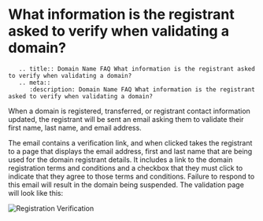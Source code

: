 # What information is the registrant asked to verify when validating a domain?

```eval_rst
   .. title:: Domain Name FAQ What information is the registrant asked to verify when validating a domain?
   .. meta::
      :description: Domain Name FAQ What information is the registrant asked to verify when validating a domain?
```


When a domain is registered, transferred, or  registrant contact information updated, the registrant will be sent an email asking them to validate their first name, last name, and email address.


The email contains a verification link, and when clicked takes the registrant to a page that displays the email address, first and last name that are being used for the domain registrant details. It  includes a link to the domain registration terms and conditions and a checkbox that they must click to indicate that they agree to those terms and conditions. Failure to respond to this email will result in the domain being suspended. The validation page will look like this:





![Registration Verification](http://images.ukfast.co.uk/faq/domains/regverscreengrab.png)




